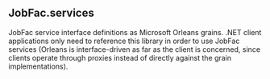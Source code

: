 ﻿
## JobFac.services

JobFac service interface definitions as Microsoft Orleans grains. .NET client applications only need to reference this library in order to use JobFac services (Orleans is interface-driven as far as the client is concerned, since clients operate through proxies instead of directly against the grain implementations).
